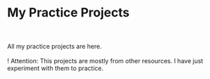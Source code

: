 # My Practice Projects
<br>
<br>
All my practice projects are here.
<br>
<br>
! Attention: This projects are mostly from other resources. I have just experiment with them to practice.
